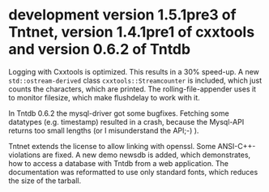 development version 1.5.1pre3 of Tntnet, version 1.4.1pre1 of cxxtools and
version 0.6.2 of Tntdb
=================================================================================================

Logging with Cxxtools is optimized. This results in a 30% speed-up. A new
`std::ostream-derived` class `cxxtools::Streamcounter` is included, which just counts the
characters, which are printed. The rolling-file-appender uses it to monitor filesize,
which make flushdelay to work with it.

In Tntdb 0.6.2 the mysql-driver got some bugfixes. Fetching some datatypes (e.g. timestamp)
resulted in a crash, because the Mysql-API returns too small lengths (or I misunderstand
the API;-) ).

Tntnet extends the license to allow linking with openssl. Some ANSI-C++-violations
are fixed. A new demo newsdb is added, which demonstrates, how to access a database with
Tntdb from a web application. The documentation was reformatted to use only standard fonts,
which reduces the size of the tarball.

